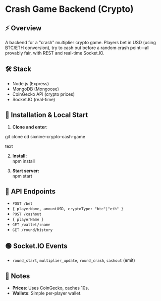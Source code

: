 # Crash Game Backend (Crypto)

## ⚡ Overview
A backend for a "crash" multiplier crypto game. Players bet in USD (using BTC/ETH conversion), try to cash out before a random crash point—all provably fair, with REST and real-time Socket.IO.

## 🛠️ Stack
- Node.js (Express)
- MongoDB (Mongoose)
- CoinGecko API (crypto prices)
- Socket.IO (real-time)

## 🚦 Installation & Local Start

1. **Clone and enter:**

git clone [<your-url>](https://github.com/dev-vikash2v7/sixnine-crypto-cash-game)
cd sixnine-crypto-cash-game

text

2. **Install:**  
npm install


3. **Start server:**  
npm start


## 🚀 API Endpoints

- `POST /bet`
- `{ playerName, amountUSD, cryptoType: "btc"|"eth" }`
- `POST /cashout`
- `{ playerName }`
- `GET /wallet/:name`
- `GET /round/history`

## 🟢 Socket.IO Events
- `round_start`, `multiplier_update`, `round_crash`, `cashout` (emit)



## 📄 Notes

- **Prices**: Uses CoinGecko, caches 10s.
- **Wallets**: Simple per-player wallet.
